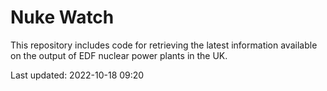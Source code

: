 # Nuke Watch

This repository includes code for retrieving the latest information available on the output of EDF nuclear power plants in the UK.

Last updated: 2022-10-18 09:20